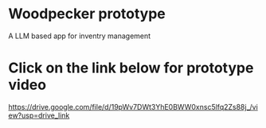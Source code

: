 # Woodpecker prototype
 A LLM based app for inventry management
# Click on the link below for prototype video
https://drive.google.com/file/d/19pWv7DWt3YhE0BWW0xnsc5lfq2Zs88j_/view?usp=drive_link
